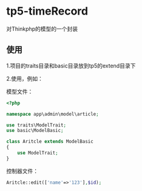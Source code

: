 # tp5-timeRecord
对Thinkphp的模型的一个封装

## 使用

1.项目的traits目录和basic目录放到tp5的extend目录下

2.使用，例如：

模型文件：

~~~php
<?php 

namespace app\admin\model\article;

use traits\ModelTrait;
use basic\ModelBasic;

class Aritcle extends ModelBasic
{
    use ModelTrait;
}
~~~

控制器文件：

~~~php
Aritcle::edit(['name'=>'123'],$id);
~~~



